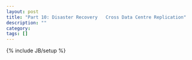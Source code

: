 ```yaml
---
layout: post
title: "Part 10: Disaster Recovery   Cross Data Centre Replication"
description: ""
category: 
tags: []
---
```

{% include JB/setup %}
